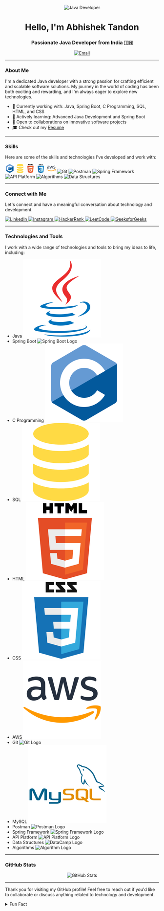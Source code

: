 <!-- GitHub Profile README -->

<!-- Header Image (You can replace this with a personal banner if desired) -->
<p align="center">
  <img src="https://media0.giphy.com/media/qgQUggAC3Pfv687qPC/giphy.gif" alt="Java Developer" />
</p>

<!-- Introduction -->
<h1 align="center">Hello, I'm <b>Abhishek Tandon</b></h1>
<h3 align="center">Passionate Java Developer from India 🇮🇳</h3>

<!-- Email Badge -->
<p align="center">
  <a href="mailto:tandonabhishek245@gmail.com">
    <img src="https://img.shields.io/badge/Email-Contact%20Me-blue" alt="Email" />
  </a>
</p>

---

<!-- About Me Section -->
### About Me

I'm a dedicated Java developer with a strong passion for crafting efficient and scalable software solutions. My journey in the world of coding has been both exciting and rewarding, and I'm always eager to explore new technologies.

- 💼 Currently working with: Java, Spring Boot, C Programming, SQL, HTML, and CSS
- 🌱 Actively learning: Advanced Java Development and Spring Boot
- 👯 Open to collaborations on innovative software projects
- 🎓 Check out my [Resume](https://docs.google.com/document/d/1paNjovSrD4W1RP34llG0CK3gRo0i4FVd/edit?usp=sharing&ouid=104017589111202448870&rtpof=true&sd=true)

---

<!-- Skills Section -->
### Skills

Here are some of the skills and technologies I've developed and work with:

<p align="left">
  <img src="https://raw.githubusercontent.com/devicons/devicon/master/icons/c/c-original.svg" alt="C Programming" width="30" height="30" />
  <img src="https://raw.githubusercontent.com/devicons/devicon/master/icons/sql/sql-original.svg" alt="SQL" width="30" height="30" />
  <img src="https://raw.githubusercontent.com/devicons/devicon/master/icons/html5/html5-original-wordmark.svg" alt="HTML" width="30" height="30" />
  <img src="https://raw.githubusercontent.com/devicons/devicon/master/icons/css3/css3-original-wordmark.svg" alt="CSS" width="30" height="30" />
  <img src="https://raw.githubusercontent.com/devicons/devicon/master/icons/amazonwebservices/amazonwebservices-original-wordmark.svg" alt="AWS" width="30" height="30" />
  <img src="https://www.vectorlogo.zone/logos/git-scm/git-scm-icon.svg" alt="Git" width="30" height="30" />
  <img src="https://www.vectorlogo.zone/logos/getpostman/getpostman-icon.svg" alt="Postman" width="30" height="30" />
  <img src="https://www.vectorlogo.zone/logos/springio/springio-icon.svg" alt="Spring Framework" width="30" height="30" />
  <img src="https://raw.githubusercontent.com/devicons/devicon/master/icons/api-platform/api-platform-original-wordmark.svg" alt="API Platform" width="30" height="30" />
  <img src="https://raw.githubusercontent.com/devicons/devicon/master/icons/algorithm/algorithm-original.svg" alt="Algorithms" width="30" height="30" />
  <img src="https://raw.githubusercontent.com/devicons/devicon/master/icons/datacamp/datacamp-original.svg" alt="Data Structures" width="30" height="30" />
</p>

---

<!-- Connect with Me Section -->
### Connect with Me

Let's connect and have a meaningful conversation about technology and development.

<p align="left">
  <a href="https://www.linkedin.com/in/er-abhishek-tandon-3120a1220/">
    <img src="https://img.shields.io/badge/LinkedIn-Connect-blue" alt="LinkedIn" />
  </a>
  <a href="https://www.instagram.com/abhi_tandon25/">
    <img src="https://img.shields.io/badge/Instagram-Follow-ff69b4" alt="Instagram" />
  </a>
  <a href="https://www.hackerrank.com/tandonabhishek21">
    <img src="https://img.shields.io/badge/HackerRank-Follow-brightgreen" alt="HackerRank" />
  </a>
  <a href="https://leetcode.com/AbhiTandon2617">
    <img src="https://img.shields.io/badge/LeetCode-Compete-orange" alt="LeetCode" />
  </a>
  <a href="https://auth.geeksforgeeks.org/user/tandon245">
    <img src="https://img.shields.io/badge/GeeksforGeeks-Follow-yellow" alt="GeeksforGeeks" />
  </a>
</p>

---

<!-- Technologies and Tools Section -->
### Technologies and Tools

I work with a wide range of technologies and tools to bring my ideas to life, including:

- Java ![Java Logo](https://raw.githubusercontent.com/devicons/devicon/master/icons/java/java-original.svg)
- Spring Boot ![Spring Boot Logo](https://www.vectorlogo.zone/logos/springio/springio-icon.svg)
- C Programming ![C Logo](https://raw.githubusercontent.com/devicons/devicon/master/icons/c/c-original.svg)
- SQL ![SQL Logo](https://raw.githubusercontent.com/devicons/devicon/master/icons/sql/sql-original.svg)
- HTML ![HTML Logo](https://raw.githubusercontent.com/devicons/devicon/master/icons/html5/html5-original-wordmark.svg)
- CSS ![CSS Logo](https://raw.githubusercontent.com/devicons/devicon/master/icons/css3/css3-original-wordmark.svg)
- AWS ![AWS Logo](https://raw.githubusercontent.com/devicons/devicon/master/icons/amazonwebservices/amazonwebservices-original-wordmark.svg)
- Git ![Git Logo](https://www.vectorlogo.zone/logos/git-scm/git-scm-icon.svg)
- MySQL ![MySQL Logo](https://raw.githubusercontent.com/devicons/devicon/master/icons/mysql/mysql-original-wordmark.svg)
- Postman ![Postman Logo](https://www.vectorlogo.zone/logos/getpostman/getpostman-icon.svg)
- Spring Framework ![Spring Framework Logo](https://www.vectorlogo.zone/logos/springio/springio-icon.svg)
- API Platform ![API Platform Logo](https://raw.githubusercontent.com/devicons/devicon/master/icons/api-platform/api-platform-original-wordmark.svg)
- Data Structures ![DataCamp Logo](https://raw.githubusercontent.com/devicons/devicon/master/icons/datacamp/datacamp-original.svg)
- Algorithms ![Algorithm Logo](https://raw.githubusercontent.com/devicons/devicon/master/icons/algorithm/algorithm-original.svg)

---

<!-- GitHub Stats Section -->
### GitHub Stats

<p align="center">
  <img src="https://github-readme-stats.vercel.app/api?username=tandon245&show_icons=true&theme=dark" alt="GitHub Stats" />
</p>

---

Thank you for visiting my GitHub profile! Feel free to reach out if you'd like to collaborate or discuss anything related to technology and development.

<!-- Fun Fact Section (You can replace this with another interesting fact if desired) -->
<details>
  <summary>Fun Fact</summary>
  🎸 I aspire to learn how to play the guitar someday.
</details>
